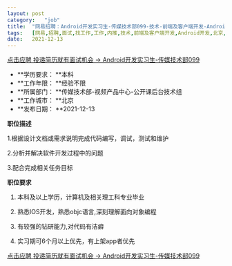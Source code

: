 ```yaml
---
layout:	post
category:	"job"
title:	"网易招聘：Android开发实习生-传媒技术部099-技术-前端及客户端开发-Android开发-北京本科经验不限"
tags:	[网易,招聘,面试,找工作,工作,内推,技术,前端及客户端开发,Android开发,北京,本科,经验不限]
date:	2021-12-13
---
```


[点击应聘 投递简历就有面试机会 ->  Android开发实习生-传媒技术部099](http://mobile.bole.netease.com/bole/boleDetail?id=30802&employeeId=346f03c3cda5f04c&key=all)



- **学历要求： **本科
- **工作年限： **经验不限
- **所属部门： **传媒技术部-视频产品中心-公开课后台技术组
- **工作城市： **北京
- **发布日期： **2021-12-13



**职位描述**

1.根据设计文档或需求说明完成代码编写，调试，测试和维护

2.分析并解决软件开发过程中的问题

3.配合完成相关任务目标



**职位要求**

1. 本科及以上学历，计算机及相关理工科专业毕业

2. 熟悉IOS开发，熟悉objc语言,深刻理解面向对象编程

3. 有较强的钻研能力,对代码有洁癖

4. 实习期可6个月以上优先，有上架app者优先



[点击应聘 投递简历就有面试机会 ->  Android开发实习生-传媒技术部099](http://mobile.bole.netease.com/bole/boleDetail?id=30802&employeeId=346f03c3cda5f04c&key=all)